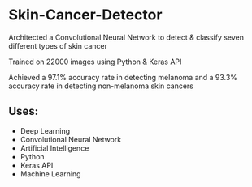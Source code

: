 # Skin-Cancer-Detector


Architected a Convolutional Neural Network to detect & classify seven different types of skin cancer

Trained on 22000 images using Python & Keras API

Achieved a 97.1% accuracy rate in detecting melanoma and a 93.3% accuracy rate in detecting non-melanoma skin cancers


## Uses: 
- Deep Learning
- Convolutional Neural Network
- Artificial Intelligence
- Python
- Keras API
- Machine Learning



